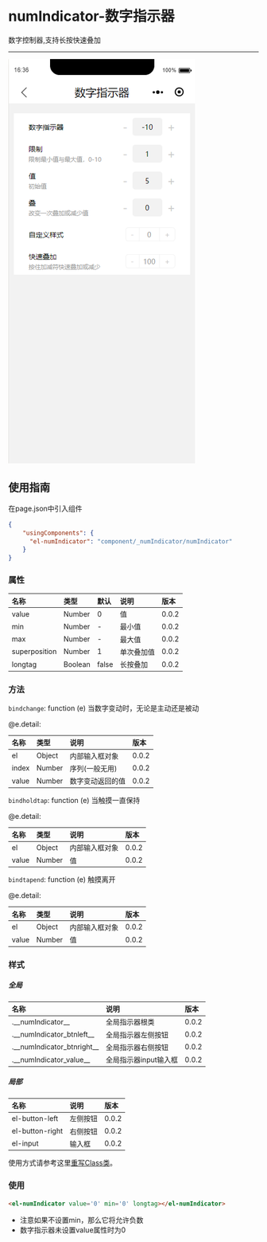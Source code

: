 # numIndicator-数字指示器

数字控制器,支持长按快速叠加

---

![](/assets/number01.png)

## 使用指南

在page.json中引入组件

```json
{
    "usingComponents": {
      "el-numIndicator": "component/_numIndicator/numIndicator"
    }
}
```

### 属性

| 名称 | 类型 | 默认 | 说明 | 版本 |
| :--- | :--- | :--- | :--- | :--- |
| value | Number | 0 | 值 | 0.0.2 |
| min | Number | - | 最小值 | 0.0.2 |
| max | Number | - | 最大值 | 0.0.2 |
| superposition | Number | 1 | 单次叠加值 | 0.0.2 |
| longtag | Boolean | false | 长按叠加 | 0.0.2 |

### 方法

`bindchange`: function \(e\) 当数字变动时，无论是主动还是被动

@e.detail:

| 名称 | 类型 | 说明 | 版本 |
| :--- | :--- | :--- | :--- |
| el | Object | 内部输入框对象 | 0.0.2 |
| index | Number | 序列\(一般无用\) | 0.0.2 |
| value | Number | 数字变动返回的值 | 0.0.2 |

`bindholdtap`: function \(e\) 当触摸一直保持

@e.detail:

| 名称 | 类型 | 说明 | 版本 |
| :--- | :--- | :--- | :--- |
| el | Object | 内部输入框对象 | 0.0.2 |
| value | Number | 值 | 0.0.2 |

`bindtapend`: function \(e\) 触摸离开

@e.detail:

| 名称 | 类型 | 说明 | 版本 |
| :--- | :--- | :--- | :--- |
| el | Object | 内部输入框对象 | 0.0.2 |
| value | Number | 值 | 0.0.2 |

### 样式

##### 全局

| 名称 | 说明 | 版本 |
| :--- | :--- | :--- |
| .\_\_numIndicator\_\_ | 全局指示器根类 | 0.0.2 |
| .\_\_numIndicator\_btnleft\_\_ | 全局指示器左侧按钮 | 0.0.2 |
| .\_\_numIndicator\_btnright\_\_ | 全局指示器右侧按钮 | 0.0.2 |
| .\_\_numIndicator\_value\_\_ | 全局指示器input输入框 | 0.0.2 |

##### 局部

| 名称 | 说明 | 版本 |
| :--- | :--- | :--- |
| el-button-left | 左侧按钮 | 0.0.2 |
| el-button-right | 右侧按钮 | 0.0.2 |
| el-input | 输入框 | 0.0.2 |

使用方式请参考这里[重写Class类](/zhong-xie-class-lei.md)。

### 使用

```html
<el-numIndicator value='0' min='0' longtag></el-numIndicator>
```

* 注意如果不设置min，那么它将允许负数
* 数字指示器未设置value属性时为0



